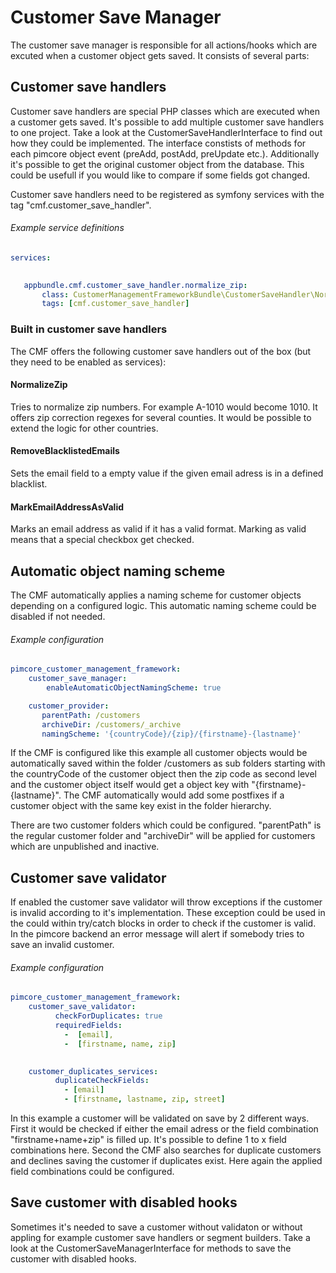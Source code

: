 # Customer Save Manager
 
The customer save manager is responsible for all actions/hooks which are excuted when a customer object gets saved. It consists of several parts:
 
## Customer save handlers

Customer save handlers are special PHP classes which are executed when a customer gets saved. It's possible to add multiple customer save handlers to one project. Take a look at the CustomerSaveHandlerInterface to find out how they could be implemented. The interface constists of methods for each pimcore object event (preAdd, postAdd, preUpdate etc.). Additionally it's possible to get the original customer object from the database. This could be usefull if you would like to compare if some fields got changed.

Customer save handlers need to be registered as symfony services with the tag "cmf.customer_save_handler".

###### Example service definitions
```yaml
services:
   

   appbundle.cmf.customer_save_handler.normalize_zip:
       class: CustomerManagementFrameworkBundle\CustomerSaveHandler\NormalizeZip
       tags: [cmf.customer_save_handler]
```

### Built in customer save handlers

The CMF offers the following customer save handlers out of the box (but they need to be enabled as services):

#### NormalizeZip
Tries to normalize zip numbers. For example A-1010 would become 1010. It offers zip correction regexes for several counties. It would be possible to extend the logic for other countries.

#### RemoveBlacklistedEmails
Sets the email field to a empty value if the given email adress is in a defined blacklist. 

#### MarkEmailAddressAsValid
Marks an email address as valid if it has a valid format. Marking as valid means that a special checkbox get checked. 

## Automatic object naming scheme
The CMF automatically applies a naming scheme for customer objects depending on a configured logic. This automatic naming scheme could be disabled if not needed.
 
###### Example configuration
```yaml
pimcore_customer_management_framework:
    customer_save_manager:
        enableAutomaticObjectNamingScheme: true

    customer_provider:
       parentPath: /customers
       archiveDir: /customers/_archive
       namingScheme: '{countryCode}/{zip}/{firstname}-{lastname}'
```

If the CMF is configured like this example all customer objects would be automatically saved within the folder /customers as sub folders starting with the countryCode of the customer object then the zip code as second level and the customer object itself would get a object key with "{firstname}-{lastname}". The CMF automatically would add some postfixes if a customer object with the same key exist in the folder hierarchy.
 
There are two customer folders which could be configured. "parentPath" is the regular customer folder and "archiveDir" will be applied for customers which are unpublished and inactive.

## Customer save validator
If enabled the customer save validator will throw exceptions if the customer is invalid according to it's implementation. These exception could be used in the could within try/catch blocks in order to check if the customer is valid. In the pimcore backend an error message will alert if somebody tries to save an invalid customer.

###### Example configuration
```yaml
pimcore_customer_management_framework:
    customer_save_validator:
          checkForDuplicates: true
          requiredFields: 
            -  [email],
            -  [firstname, name, zip]

            
    customer_duplicates_services:
          duplicateCheckFields:
            - [email]
            - [firstname, lastname, zip, street]
```

In this example a customer will be validated on save by 2 different ways. 
First it would be checked if either the email adress or the field combination "firstname+name+zip" is filled up. It's possible to define 1 to x field combinations here.
Second the CMF also searches for duplicate customers and declines saving the customer if duplicates exist. Here again the applied field combinations could be configured.
 
## Save customer with disabled hooks

Sometimes it's needed to save a customer without validaton or without appling for example customer save handlers or segment builders. Take a look at the CustomerSaveManagerInterface for methods to save the customer with disabled hooks.



